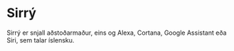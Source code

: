 # Sirrý

Sirrý er snjall aðstoðarmaður, eins og Alexa, Cortana, Google Assistant eða Siri, sem talar íslensku. 
